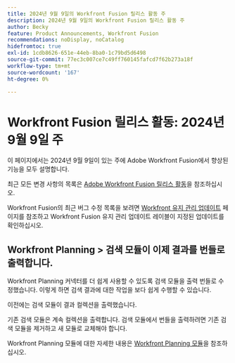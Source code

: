 ```yaml
---
title: 2024년 9월 9일의 Workfront Fusion 릴리스 활동 주
description: 2024년 9월 9일의 Workfront Fusion 릴리스 활동 주
author: Becky
feature: Product Announcements, Workfront Fusion
recommendations: noDisplay, noCatalog
hidefromtoc: true
exl-id: 1cdb8626-651e-44eb-8ba0-1c79bd5d6498
source-git-commit: 77ec3c007ce7c49ff760145fafcd7f62b273a18f
workflow-type: tm+mt
source-wordcount: '167'
ht-degree: 0%

---
```


# Workfront Fusion 릴리스 활동: 2024년 9월 9일 주

이 페이지에서는 2024년 9월 9일이 있는 주에 Adobe Workfront Fusion에서 향상된 기능을 모두 설명합니다.

최근 모든 변경 사항의 목록은 [Adobe Workfront Fusion 릴리스 활동](/help/workfront-fusion/fusion-product-releases/fusion-release-activity.md)을 참조하십시오.

Workfront Fusion의 최근 버그 수정 목록을 보려면 [Workfront 유지 관리 업데이트](https://experienceleague.adobe.com/docs/workfront-known-issues/releases/current-updates.html?lang=ko) 페이지를 참조하고 Workfront Fusion 유지 관리 업데이트 레이블이 지정된 업데이트를 확인하십시오.

## Workfront Planning > 검색 모듈이 이제 결과를 번들로 출력합니다.

Workfront Planning 커넥터를 더 쉽게 사용할 수 있도록 검색 모듈을 출력 번들로 수정했습니다. 이렇게 하면 검색 결과에 대한 작업을 보다 쉽게 수행할 수 있습니다.

이전에는 검색 모듈이 결과 컬렉션을 출력했습니다.

기존 검색 모듈은 계속 컬렉션을 출력합니다. 검색 모듈에서 번들을 출력하려면 기존 검색 모듈을 제거하고 새 모듈로 교체해야 합니다.

Workfront Planning 모듈에 대한 자세한 내용은 [Workfront Planning 모듈](/help/workfront-fusion/references/apps-and-modules/adobe-connectors/workfront-planning-modules.md)을 참조하십시오.
